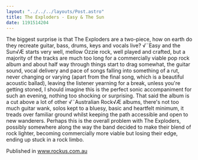 ```yaml
---
layout: "../../../layouts/Post.astro"
title: The Exploders - Easy & The Sun
date: 1191514204
---
```

The biggest surprise is that The Exploders are a two-piece, how on earth do they recreate guitar, bass, drums, keys and vocals live? √¨Easy and the Sun√Æ starts very well, mellow Ozzie rock, well played and crafted, but a majority of the tracks are much too long for a commercially viable pop rock album and about half way through things start to drag somewhat, the guitar sound, vocal delivery and pace of songs falling into something of a rut, never changing or varying (apart from the final song, which is a beautiful acoustic ballad), leaving the listener yearning for a break, unless you're getting stoned, I should imagine this is the perfect sonic accompaniment for such an evening, nothing too shocking or surprising. That said the album is a cut above a lot of other √¨Australian Rock√Æ albums, there's not too much guitar wank, solos kept to a bluesy, basic and heartfelt minimum, it treads over familiar ground whilst keeping the path accessible and open to new wanderers. Perhaps this is the overall problem with The Exploders, possibly somewhere along the way the band decided to make their blend of rock lighter, becoming commercially more viable but losing their edge, ending up stuck in a rock limbo.


Published in www.rockus.com.au

